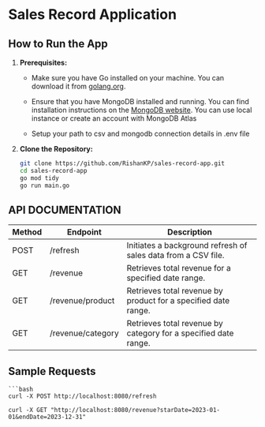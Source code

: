 # Sales Record Application

## How to Run the App

1. **Prerequisites:**
   - Make sure you have Go installed on your machine. You can download it from [golang.org](https://golang.org/dl/).
   - Ensure that you have MongoDB installed and running. You can find installation instructions on the [MongoDB website](https://www.mongodb.com/try/download/community). You can use local instance or create an account with MongoDB Atlas

   - Setup your path to csv and mongodb connection details in .env file

2. **Clone the Repository:**
   ```bash
   git clone https://github.com/RishanKP/sales-record-app.git
   cd sales-record-app
   go mod tidy
   go run main.go

## API DOCUMENTATION

| Method | Endpoint          | Description                                                     |  
|--------|-------------------|-----------------------------------------------------------------|
| POST   | /refresh          | Initiates a background refresh of sales data from a CSV file.   | 
| GET    | /revenue          | Retrieves total revenue for a specified date range.             | 
| GET    | /revenue/product  | Retrieves total revenue by product for a specified date range.  | 
| GET    | /revenue/category | Retrieves total revenue by category for a specified date range. | 

## Sample Requests
    ```bash
    curl -X POST http://localhost:8080/refresh

    curl -X GET "http://localhost:8080/revenue?starDate=2023-01-01&endDate=2023-12-31"




